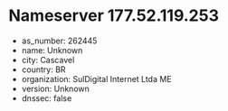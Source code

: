 # Nameserver 177.52.119.253

* as_number: 262445
* name: Unknown
* city: Cascavel
* country: BR
* organization: SulDigital Internet Ltda ME
* version: Unknown
* dnssec: false

